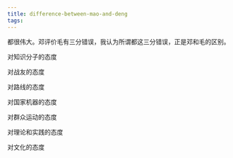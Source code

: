 ```yaml
---
title: difference-between-mao-and-deng
tags:
---
```


都很伟大。邓评价毛有三分错误，我认为所谓都这三分错误，正是邓和毛的区别。

对知识分子的态度

对战友的态度

对路线的态度

对国家机器的态度

对群众运动的态度

对理论和实践的态度

对文化的态度

